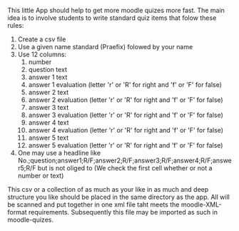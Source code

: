 This little App should help to get more moodle quizes more fast. The main idea is to involve students to write standard quiz items that folow these rules:
1. Create a csv file
2. Use a given name standard (Praefix) folowed by your name
3. Use 12 columns:
    1. number
    2. question text
    3. answer 1 text
    4. answer 1 evaluation (letter 'r' or 'R' for right and 'f' or 'F' for false)
    5. answer 2 text
    4. answer 2 evaluation (letter 'r' or 'R' for right and 'f' or 'F' for false)
    5. answer 3 text
    4. answer 3 evaluation (letter 'r' or 'R' for right and 'f' or 'F' for false)
    5. answer 4 text
    4. answer 4 evaluation (letter 'r' or 'R' for right and 'f' or 'F' for false)
    5. answer 5 text
    4. answer 5 evaluation (letter 'r' or 'R' for right and 'f' or 'F' for false)
5. One may use a headline like No.;question;answer1;R/F;answer2;R/F;answer3;R/F;answer4;R/F;answer5;R/F but is not oliged to (We check the first cell whether or not a number or text)

This csv or a collection of as much as your like in as much and deep structure you like should be placed in the same directory as the app. All will be scanned and put together in one xml file taht meets the moodle-XML-format requirements.
Subsequently this file may be imported as such in moodle-quizes.
